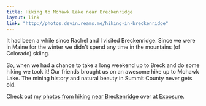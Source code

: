 ```yaml
---
title: Hiking to Mohawk Lake near Breckenridge
layout: link
link: "http://photos.devin.reams.me/hiking-in-breckenridge"
---
```


It had been a while since Rachel and I visited Breckenridge. Since we were in Maine for the winter we didn't spend any time in the mountains (of Colorado) skiing.

So, when we had a chance to take a long weekend up to Breck and do some hiking we took it! Our friends brought us on an awesome hike up to Mohawk Lake. The mining history and natural beauty in Summit County never gets old.

Check out [my photos from hiking near Breckenridge](http://photos.devin.reams.me/hiking-in-breckenridge) over at [Exposure](https://exposure.co/).
